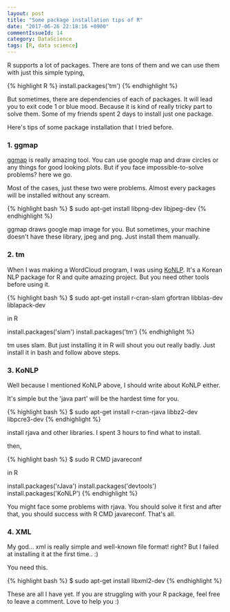 ```yaml
---
layout: post
title: "Some package installation tips of R"
date: "2017-06-26 22:18:16 +0900"
commentIssueId: 14
category: DataScience
tags: [R, data science]
---
```


R supports a lot of packages. There are tons of them and we can use them with just this simple typing,

{% highlight R %}
install.packages('tm')
{% endhighlight %}

But sometimes, there are dependencies of each of packages. It will lead you to exit code 1 or blue mood. Because it is kind of really tricky part to solve them. Some of my friends spent 2 days to install just one package.

Here's tips of some package installation that I tried before.

<h3>1. ggmap</h3>

[ggmap](https://github.com/dkahle/ggmap) is really amazing tool. You can use google map and draw circles or any things for good looking plots. But if you face impossible-to-solve problems? here we go.

Most of the cases, just these two were problems. Almost every packages will be installed without any scream.

{% highlight bash %}
$ sudo apt-get install libpng-dev libjpeg-dev
{% endhighlight %}

ggmap draws google map image for you. But sometimes, your machine doesn't have these library, jpeg and png. Just install them manually.

<h3>2. tm</h3>

When I was making a WordCloud program, I was using [KoNLP](https://github.com/haven-jeon/KoNLP). It's a Korean NLP package for R and quite amazing project. But you need other tools before using it.

{% highlight bash %}
$ sudo apt-get install r-cran-slam gfortran libblas-dev liblapack-dev

in R

install.packages('slam')
install.packages('tm')
{% endhighlight %}

tm uses slam. But just installing it in R will shout you out really badly. Just install it in bash and follow above steps.

<h3>3. KoNLP</h3>

Well because I mentioned KoNLP above, I should write about KoNLP either.

It's simple but the 'java part' will be the hardest time for you.

{% highlight bash %}
$ sudo apt-get install r-cran-rjava libbz2-dev libpcre3-dev
{% endhighlight %}

install rjava and other libraries. I spent 3 hours to find what to install.

then,

{% highlight bash %}
$ sudo R CMD javareconf

in R

install.packages('rJava')
install.packages('devtools')
install.packages('KoNLP')
{% endhighlight %}

You might face some problems with rjava. You should solve it first and after that, you should success with R CMD javareconf. That's all.

<h3>4. XML</h3>

My god... xml is really simple and well-known file format! right? But I failed at installing it at the first time.. :)

You need this.

{% highlight bash %}
$ sudo apt-get install libxml2-dev
{% endhighlight %}

These are all I have yet. If you are struggling with your R package, feel free to leave a comment. Love to help you :)
